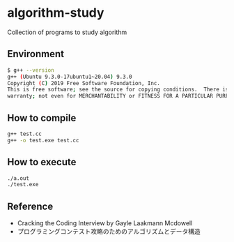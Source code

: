 # algorithm-study

Collection of programs to study algorithm

## Environment

```bash
$ g++ --version
g++ (Ubuntu 9.3.0-17ubuntu1~20.04) 9.3.0
Copyright (C) 2019 Free Software Foundation, Inc.
This is free software; see the source for copying conditions.  There is NO
warranty; not even for MERCHANTABILITY or FITNESS FOR A PARTICULAR PURPOSE.
```

## How to compile

```bash
g++ test.cc
g++ -o test.exe test.cc
```

## How to execute

```bash
./a.out
./test.exe
```

## Reference

- Cracking the Coding Interview by Gayle Laakmann Mcdowell
- プログラミングコンテスト攻略のためのアルゴリズムとデータ構造
